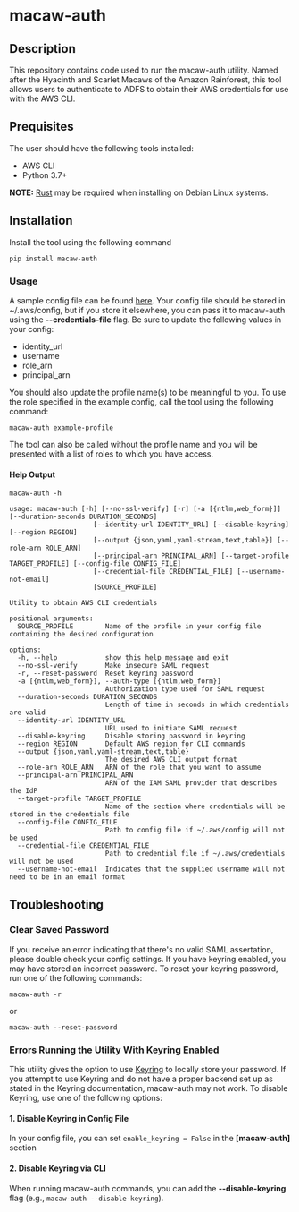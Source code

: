 # macaw-auth

## Description

This repository contains code used to run the macaw-auth utility. Named after the
Hyacinth and Scarlet Macaws of the Amazon Rainforest, this tool allows users to
authenticate to ADFS to obtain their AWS credentials for use with the AWS CLI.

## Prequisites

The user should have the following tools installed:

* AWS CLI
* Python 3.7+

**NOTE:** [Rust](https://www.rust-lang.org/) may be required when installing on Debian Linux systems.

## Installation

Install the tool using the following command

```text
pip install macaw-auth
```

### Usage

A sample config file can be found [here](https://github.com/tsamuel33/macaw-auth/blob/main/examples/config). Your config file should be stored in ~/.aws/config, but if you store it elsewhere, you can pass it to
macaw-auth using the **--credentials-file** flag. Be sure to update the following values in your config:

* identity_url
* username
* role_arn
* principal_arn

You should also update the profile name(s) to be meaningful to you. To use the role specified in the example config, call the tool using the following command:

```text
macaw-auth example-profile
```

The tool can also be called without the profile name and you will be presented with a list of roles to which you have access.

#### Help Output

```text
macaw-auth -h
```

```text
usage: macaw-auth [-h] [--no-ssl-verify] [-r] [-a [{ntlm,web_form}]] [--duration-seconds DURATION_SECONDS]
                     [--identity-url IDENTITY_URL] [--disable-keyring] [--region REGION]
                     [--output {json,yaml,yaml-stream,text,table}] [--role-arn ROLE_ARN]
                     [--principal-arn PRINCIPAL_ARN] [--target-profile TARGET_PROFILE] [--config-file CONFIG_FILE]
                     [--credential-file CREDENTIAL_FILE] [--username-not-email]
                     [SOURCE_PROFILE]

Utility to obtain AWS CLI credentials

positional arguments:
  SOURCE_PROFILE        Name of the profile in your config file containing the desired configuration

options:
  -h, --help            show this help message and exit
  --no-ssl-verify       Make insecure SAML request
  -r, --reset-password  Reset keyring password
  -a [{ntlm,web_form}], --auth-type [{ntlm,web_form}]
                        Authorization type used for SAML request
  --duration-seconds DURATION_SECONDS
                        Length of time in seconds in which credentials are valid
  --identity-url IDENTITY_URL
                        URL used to initiate SAML request
  --disable-keyring     Disable storing password in keyring
  --region REGION       Default AWS region for CLI commands
  --output {json,yaml,yaml-stream,text,table}
                        The desired AWS CLI output format
  --role-arn ROLE_ARN   ARN of the role that you want to assume
  --principal-arn PRINCIPAL_ARN
                        ARN of the IAM SAML provider that describes the IdP
  --target-profile TARGET_PROFILE
                        Name of the section where credentials will be stored in the credentials file
  --config-file CONFIG_FILE
                        Path to config file if ~/.aws/config will not be used
  --credential-file CREDENTIAL_FILE
                        Path to credential file if ~/.aws/credentials will not be used
  --username-not-email  Indicates that the supplied username will not need to be in an email format
```

## Troubleshooting

### Clear Saved Password

If you receive an error indicating that there's no valid SAML assertation, please double check your config settings. If you have keyring enabled, you may have stored
an incorrect password. To reset your keyring password, run one of the following commands:

```text
macaw-auth -r
```

or

```text
macaw-auth --reset-password
```

### Errors Running the Utility With Keyring Enabled

This utility gives the option to use [Keyring](https://pypi.org/project/keyring/) to locally store your password. If you attempt to use Keyring and do not have a proper backend set up as stated in the Keyring documentation, macaw-auth may not work. To disable Keyring, use one of the following options:

#### 1. **Disable Keyring in Config File**

In your config file, you can set ```enable_keyring = False``` in the **[macaw-auth]** section

#### 2. **Disable Keyring via CLI**

When running macaw-auth commands, you can add the **--disable-keyring** flag (e.g., ```macaw-auth --disable-keyring```).
